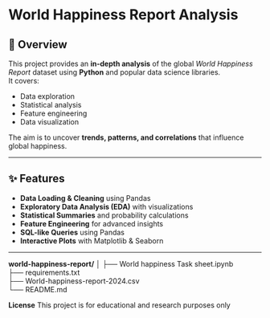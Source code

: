 #  World Happiness Report Analysis

## 📌 Overview
This project provides an **in-depth analysis** of the global *World Happiness Report* dataset using **Python** and popular data science libraries.  
It covers:
- Data exploration  
- Statistical analysis  
- Feature engineering  
- Data visualization  

The aim is to uncover **trends, patterns, and correlations** that influence global happiness.

---

## ✨ Features
- **Data Loading & Cleaning** using Pandas  
- **Exploratory Data Analysis (EDA)** with visualizations  
- **Statistical Summaries** and probability calculations  
- **Feature Engineering** for advanced insights  
- **SQL-like Queries** using Pandas  
- **Interactive Plots** with Matplotlib & Seaborn  

---


**world-happiness-report/**
│
├── World happiness Task sheet.ipynb   
├── requirements.txt                   
├── World-happiness-report-2024.csv                            
└── README.md                           

**License**
This project is for educational and research purposes only

